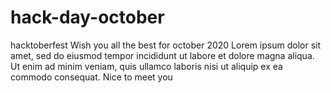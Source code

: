 # hack-day-october
hacktoberfest
Wish you all the best for october 2020
Lorem ipsum dolor sit amet, sed do eiusmod tempor incididunt ut labore et dolore magna aliqua. Ut enim ad minim veniam, quis ullamco laboris nisi ut aliquip ex ea commodo consequat.  Nice to meet you
